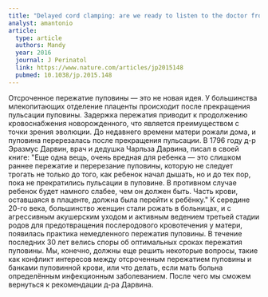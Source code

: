 ```yaml
---
title: "Delayed cord clamping: are we ready to listen to the doctor from 1796?"
analyst: amantonio
article:
  type: article
  authors: Mandy
  year: 2016
  journal: J Perinatol
  link: https://www.nature.com/articles/jp2015148
  pubmed: 10.1038/jp.2015.148
---
```


Отсроченное пережатие пуповины — это не новая идея. У большинства млекопитающих отделение плаценты происходит после прекращения пульсации пуповины. Задержка пережатия приводит к продолжению кровоснабжения новорожденного, что является преимуществом с точки зрения эволюции. До недавнего времени матери рожали дома, и пуповина перерезалась после прекращения пульсации. В 1796 году д-р Эразмус Дарвин, врач и дедушка Чарльза Дарвина, писал в своей книге: "Еще одна вещь, очень вредная для ребенка — это слишком раннее пережатие и перерезание пуповины, которую не следует трогать не только до того, как ребенок начал дышать, но и до тех пор, пока не прекратились пульсации в пуповине. В противном случае ребенок будет намного слабее, чем он должен быть. Часть крови, оставшаяся в плаценте, должна была перейти к ребёнку."
К середине 20-го века, большинство женщин стали рожать в больницах, и с агрессивным акушерским уходом и активным ведением третьей стадии родов для предотвращения послеродового кровотечения у матери, появилась практика немедленного пережатия пуповины. В течение последних 30 лет велись споры об оптимальных сроках пережатия пуповины.
Мы, конечно, должны еще решить некоторые вопросы, такие как конфликт интересов между отсроченным пережатием пуповины и банками пуповинной крови, или что делать, если мать больна определённым инфекционным заболеванием. После чего мы сможем вернуться к рекомендации д-ра Дарвина.
